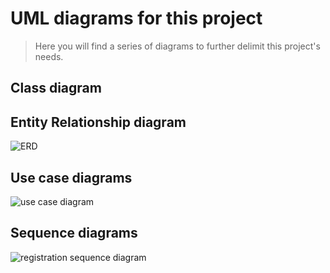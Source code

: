 # UML diagrams for this project

> Here you will find a series of diagrams to further delimit this project's needs.

## Class diagram

## Entity Relationship diagram

![ERD](images/erd.png)

## Use case diagrams

![use case diagram](images/use_case.png)

## Sequence diagrams

![registration sequence diagram](images/sequence_registration.png)
